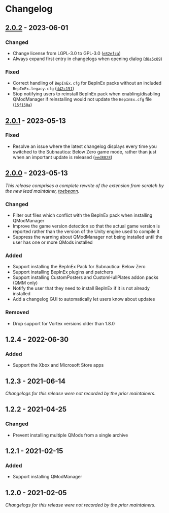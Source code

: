 # Changelog

## [2.0.2] - 2023-06-01

### Changed

- Change license from LGPL-3.0 to GPL-3.0 ([`e82efca`](https://github.com/toebeann/subnautica-below-zero-support/commit/e82efca))
- Always expand first entry in changelogs when opening dialog ([`d8a5c89`](https://github.com/toebeann/subnautica-below-zero-support/commit/d8a5c89))

### Fixed

- Correct handling of `BepInEx.cfg` for BepInEx packs without an included `BepInEx.legacy.cfg` ([`d42c151`](https://github.com/toebeann/subnautica-below-zero-support/commit/d42c151))
- Stop notifying users to reinstall BepInEx pack when enabling/disabling QModManager if reinstalling would not update the `BepInEx.cfg` file ([`15f150a`](https://github.com/toebeann/subnautica-below-zero-support/commit/15f150a))

## [2.0.1] - 2023-05-13

### Fixed

- Resolve an issue where the latest changelog displays every time you switched to the Subnautica: Below Zero game mode, rather than just when an important update is released ([`eed8028`](https://github.com/toebeann/subnautica-below-zero-support/commit/eed8028))

## [2.0.0] - 2023-05-13

_This release comprises a complete rewrite of the extension from scratch by the new lead maintainer, [toebeann]._

### Changed

- Filter out files which conflict with the BepInEx pack when installing QModManager
- Improve the game version detection so that the actual game version is reported rather than the version of the Unity engine used to compile it
- Suppress the warning about QModManager not being installed until the user has one or more QMods installed

### Added

- Support installing the BepInEx Pack for Subnautica: Below Zero
- Support installing BepInEx plugins and patchers
- Support installing CustomPosters and CustomHullPlates addon packs (QMM only)
- Notify the user that they need to install BepInEx if it is not already installed
- Add a changelog GUI to automatically let users know about updates

### Removed

- Drop support for Vortex versions older than 1.8.0

## 1.2.4 - 2022-06-30

### Added

- Support the Xbox and Microsoft Store apps

## 1.2.3 - 2021-06-14

_Changelogs for this release were not recorded by the prior maintainers._

## 1.2.2 - 2021-04-25

### Changed

- Prevent installing multiple QMods from a single archive

## 1.2.1 - 2021-02-15

### Added

- Support installing QModManager

## 1.2.0 - 2021-02-05

_Changelogs for this release were not recorded by the prior maintainers._

[2.0.2]: https://github.com/toebeann/subnautica-below-zero-support/releases/tag/v2.0.2
[2.0.1]: https://github.com/toebeann/subnautica-below-zero-support/releases/tag/v2.0.1
[2.0.0]: https://github.com/toebeann/subnautica-below-zero-support/releases/tag/v2.0.0
[toebeann]: https://github.com/toebeann
